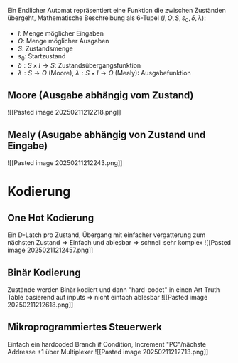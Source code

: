 Ein Endlicher Automat repräsentiert eine Funktion die zwischen Zuständen übergeht,
Mathematische Beschreibung als 6-Tupel $(I, O, S, s_0, \delta, \lambda)$:

- $I$: Menge möglicher Eingaben  
- $O$: Menge möglicher Ausgaben  
- $S$: Zustandsmenge  
- $s_0$: Startzustand  
- $\delta: S \times I \to S$: Zustandsübergangsfunktion  
- $\lambda: S \to O$ (Moore), $\lambda: S \times I \to O$ (Mealy): Ausgabefunktion  

## Moore (Ausgabe abhängig vom Zustand)
![[Pasted image 20250211212218.png]]

## Mealy (Asugabe abhängig von Zustand und Eingabe)
![[Pasted image 20250211212243.png]]

# Kodierung
## One Hot Kodierung
Ein D-Latch pro Zustand, Übergang mit einfacher vergatterung zum nächsten Zustand ⇒ Einfach und ablesbar ⇒ schnell sehr komplex
![[Pasted image 20250211212457.png]]

## Binär Kodierung
Zustände werden Binär kodiert und dann "hard-codet" in einen Art Truth Table basierend auf inputs ⇒ nicht einfach ablesbar
![[Pasted image 20250211212618.png]]
## Mikroprogrammiertes Steuerwerk
Einfach ein hardcoded Branch if Condition, Increment "PC"/nächste Addresse +1 über Multiplexer
![[Pasted image 20250211212713.png]]
